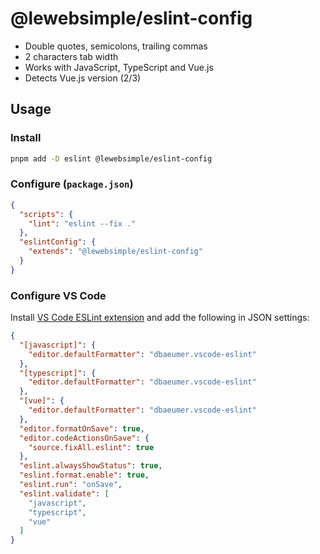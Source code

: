 # @lewebsimple/eslint-config

- Double quotes, semicolons, trailing commas
- 2 characters tab width
- Works with JavaScript, TypeScript and Vue.js
- Detects Vue.js version (2/3)

## Usage

### Install

```bash
pnpm add -D eslint @lewebsimple/eslint-config
```

### Configure (`package.json`)

```json
{
  "scripts": {
    "lint": "eslint --fix ."
  },
  "eslintConfig": {
    "extends": "@lewebsimple/eslint-config"
  }
}
```

### Configure VS Code

Install [VS Code ESLint extension](https://marketplace.visualstudio.com/items?itemName=dbaeumer.vscode-eslint) and add the following in JSON settings:

```json
{
  "[javascript]": {
    "editor.defaultFormatter": "dbaeumer.vscode-eslint"
  },
  "[typescript]": {
    "editor.defaultFormatter": "dbaeumer.vscode-eslint"
  },
  "[vue]": {
    "editor.defaultFormatter": "dbaeumer.vscode-eslint"
  },
  "editor.formatOnSave": true,
  "editor.codeActionsOnSave": {
    "source.fixAll.eslint": true
  },
  "eslint.alwaysShowStatus": true,
  "eslint.format.enable": true,
  "eslint.run": "onSave",
  "eslint.validate": [
    "javascript",
    "typescript",
    "vue"
  ]
}
```
